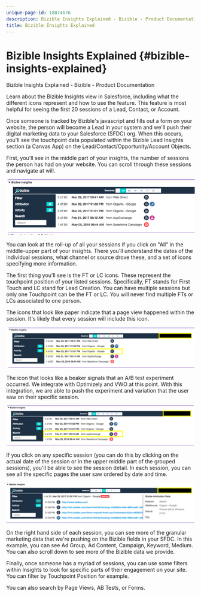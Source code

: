```yaml
---
unique-page-id: 18874676
description: Bizible Insights Explained - Bizible - Product Documentation
title: Bizible Insights Explained
---
```


# Bizible Insights Explained {#bizible-insights-explained}

Bizible Insights Explained - Bizible - Product Documentation

Learn about the Bizible Insights view in Salesforce, including what the different icons represent and how to use the feature. This feature is most helpful for seeing the first 20 sessions of a Lead, Contact, or Account.

Once someone is tracked by Bizible's javascript and fills out a form on your website, the person will become a Lead in your system and we'll push their digital marketing data to your Salesforce (SFDC) org. When this occurs, you'll see the touchpoint data populated within the Bizible Lead Insights section (a Canvas App) on the Lead/Contact/Opportunity/Account Objects.

First, you'll see in the middle part of your insights, the number of sessions the person has had on your website. You can scroll through these sessions and navigate at will.

![](assets/1.png)

You can look at the roll-up of all your sessions if you click on "All" in the middle-upper part of your insights. There you'll understand the dates of the individual sessions, what channel or source drove these, and a set of icons specifying more information.

The first thing you'll see is the FT or LC icons. These represent the touchpoint position of your listed sessions. Specifically, FT stands for First Touch and LC stand for Lead Creation. You can have multiple sessions but only one Touchpoint can be the FT or LC. You will never find multiple FTs or LCs associated to one person.

The icons that look like paper indicate that a page view happened within the session. It's likely that every session will include this icon.

![](assets/2.png)

The icon that looks like a beaker signals that an A/B test experiment occurred. We integrate with Optimizely and VWO at this point. With this integration, we are able to push the experiment and variation that the user saw on their specific session.

![](assets/3.png)

If you click on any specific session (you can do this by clicking on the actual date of the session or in the upper middle part of the grouped sessions), you'll be able to see the session detail. In each session, you can see all the specific pages the user saw ordered by date and time.

![](assets/4.png)

On the right hand side of each session, you can see more of the granular marketing data that we're pushing on the Bizible fields in your SFDC. In this example, you can see Ad Group, Ad Content, Campaign, Keyword, Medium. You can also scroll down to see more of the Bizible data we provide.

Finally, once someone has a myriad of sessions, you can use some filters within Insights to look for specific parts of their engagement on your site. You can filter by Touchpoint Position for example.

You can also search by Page Views, AB Tests, or Forms.

